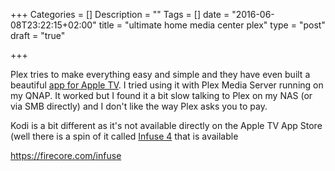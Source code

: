 +++
Categories = []
Description = ""
Tags = []
date = "2016-06-08T23:22:15+02:00"
title = "ultimate home media center plex"
type = "post"
draft = "true"

+++

Plex tries to make everything easy and simple and they have even built a beautiful [app for Apple TV](https://plex.tv/appletv). I tried using it with Plex Media Server running on my QNAP. It worked but I found it a bit slow talking to Plex on my NAS (or via SMB directly) and I don't like the way Plex asks you to pay.

Kodi is a bit different as it's not available directly on the Apple TV App Store (well there is a spin of it called [Infuse 4](https://firecore.com/infuse) that is available

https://firecore.com/infuse

